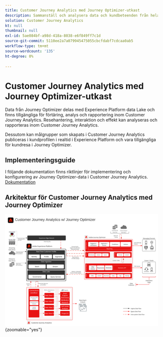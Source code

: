 ```yaml
---
title: Customer Journey Analytics med Journey Optimizer-utkast
description: Sammanställ och analysera data och kundbeteenden från hela kundresan i Customer Journey Analytics, inklusive leverans- och interaktionsdata från Journey Optimizer.
solution: Customer Journey Analytics
kt: null
thumbnail: null
exl-id: 5ae084bf-a98d-418a-8038-e6f849ff7c1d
source-git-commit: 5110ee2a7a079945475055cbcfdabf7cdcaa0ab5
workflow-type: tm+mt
source-wordcount: '135'
ht-degree: 0%

---
```


# Customer Journey Analytics med Journey Optimizer-utkast

Data från Journey Optimizer delas med Experience Platform data Lake och finns tillgängliga för förtäring, analys och rapportering inom Customer Journey Analytics. Resehantering, interaktion och effekt kan analyseras och rapporteras inom Customer Journey Analytics.

Dessutom kan målgrupper som skapats i Customer Journey Analytics publiceras i kundprofilen i realtid i Experience Platform och vara tillgängliga för kundresa i Journey Optimizer.

## Implementeringsguide

I följande dokumentation finns riktlinjer för implementering och konfigurering av Journey Optimizer-data i Customer Journey Analytics. [Dokumentation](https://experienceleague.adobe.com/docs/journey-optimizer/using/reporting/reports/sharing-overview.html?lang=sv-SE)

## Arkitektur för Customer Journey Analytics med Journey Optimizer

![Arkitekturdiagram](assets/CJA_AJO.svg){zoomable="yes"}
